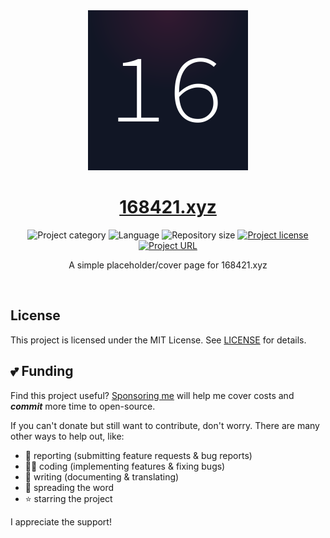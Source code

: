 <!-- Project Header -->
<div align="center">
  <img class="projectLogo" src="images/favicon.svg" alt="Project logo" title="Project logo" width="256">
  <h1 class="projectName">
    <a href="https://168421.xyz">168421.xyz</a>
  </h1>
  <p class="projectBadges">
    <img src="https://johng.io/badges/category/Website.svg" alt="Project category" title="Project category"/>
    <img src="https://img.shields.io/github/languages/top/jerboa88/168421.svg" alt="Language" title="Language"/>
    <img src="https://img.shields.io/github/repo-size/jerboa88/168421.svg" alt="Repository size" title="Repository size"/>
    <a href="LICENSE">
      <img src="https://img.shields.io/github/license/jerboa88/168421.svg" alt="Project license" title="Project license"/>
    </a>
    <a href="168421.xyz" title="168421.xyz">
			<img src="https://img.shields.io/website?url=https%3A%2F%2F168421.xyz&up_message=168421.xyz%20%E2%86%97" alt="Project URL" title="Project URL">
		</a>
  </p>
  <p class="projectDesc">
    A simple placeholder/cover page for 168421.xyz
  </p>
  <br/>
</div>


## License
This project is licensed under the MIT License. See [LICENSE](LICENSE) for details.

## 💕 Funding

Find this project useful? [Sponsoring me](https://johng.io/funding) will help me cover costs and **_commit_** more time to open-source.

If you can't donate but still want to contribute, don't worry. There are many other ways to help out, like:

- 📢 reporting (submitting feature requests & bug reports)
- 👨‍💻 coding (implementing features & fixing bugs)
- 📝 writing (documenting & translating)
- 💬 spreading the word
- ⭐ starring the project

I appreciate the support!
